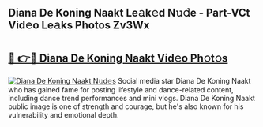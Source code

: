 ## Diana De Koning Naakt Le𝚊k𝚎d N𝚞𝚍e - Part-VCt Vid𝚎o Le𝚊ks Photos Zv3Wx

# <h2><a href="http://fb1m7nl.evod.top/?m=Diana+De+Koning+Naakt">🔗 👉🔴 Diana De Koning Naakt Vid𝚎o Ph𝚘t𝚘s</a></h2>

[![Diana De Koning Naakt N𝚞d𝚎s](https://i.imgur.com/8V9OHl7.gif)](http://fb1m7nl.evod.top/?m=Diana+De+Koning+Naakt)
Social media star Diana De Koning Naakt who has gained fame for posting lifestyle and dance-related content, including dance trend performances and mini vlogs. Diana De Koning Naakt public image is one of strength and courage, but he's also known for his vulnerability and emotional depth. 
